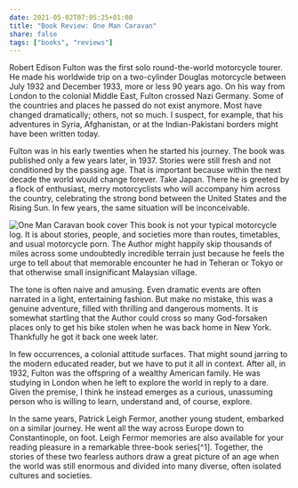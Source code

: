 ```yaml
---
date: 2021-05-02T07:05:25+01:00
title: "Book Review: One Man Caravan"
share: false
tags: ["books", "reviews"]
---
```

Robert Edison Fulton was the first solo round-the-world motorcycle tourer. He
made his worldwide trip on a two-cylinder Douglas motorcycle between July 1932
and December 1933, more or less 90 years ago. On his way from London to the
colonial Middle East, Fulton crossed Nazi Germany. Some of the countries and
places he passed do not exist anymore. Most have changed dramatically; others,
not so much.  I suspect, for example, that his adventures in Syria,
Afghanistan, or at the Indian-Pakistani borders might have been written today.

Fulton was in his early twenties when he started his journey. The book was
published only a few years later, in 1937. Stories were still fresh and not
conditioned by the passing age. That is important because within the next
decade the world would change forever. Take Japan. There he is greeted by
a flock of enthusiast, merry motorcyclists who will accompany him across the
country, celebrating the strong bond between the United States and the Rising
Sun. In few years, the same situation will be inconceivable.

![One Man Caravan book cover](/images/one-man-caravan.jpg#right)
This book is not your typical motorcycle log. It is about stories, people, and
societies more than routes, timetables, and usual motorcycle porn. The Author
might happily skip thousands of miles across some undoubtedly incredible
terrain just because he feels the urge to tell about that memorable encounter
he had in Teheran or Tokyo or that otherwise small insignificant Malaysian
village.

The tone is often naive and amusing. Even dramatic events are often narrated in
a light, entertaining fashion. But make no mistake, this was a genuine
adventure, filled with thrilling and dangerous moments. It is somewhat
startling that the Author could cross so many God-forsaken places only to get
his bike stolen when he was back home in New York. Thankfully he got it back
one week later. 

In few occurrences, a colonial attitude surfaces. That might sound jarring to
the modern educated reader, but we have to put it all in context. After all, in
1932, Fulton was the offspring of a wealthy American family. He was studying in
London when he left to explore the world in reply to a dare. Given the premise,
I think he instead emerges as a curious, unassuming person who is willing to
learn, understand and, of course, explore.

In the same years, Patrick Leigh Fermor, another young student, embarked on
a similar journey. He went all the way across Europe down to Constantinople, on
foot. Leigh Fermor memories are also available for your reading pleasure in
a remarkable three-book series[^1]. Together, the stories of these two fearless
authors draw a great picture of an age when the world was still enormous and
divided into many diverse, often isolated cultures and societies.

